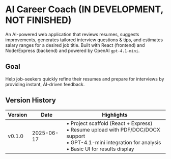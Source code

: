 # AI Career Coach (IN DEVELOPMENT, NOT FINISHED)

An AI-powered web application that reviews resumes, suggests improvements, generates tailored interview questions & tips, and estimates salary ranges for a desired job title. Built with React (frontend) and Node/Express (backend) and powered by OpenAI `gpt-4.1-mini`.

## Goal
Help job-seekers quickly refine their resumes and prepare for interviews by providing instant, AI-driven feedback.

## Version History

| Version | Date       | Highlights |
|---------|------------|------------|
| v0.1.0  | 2025-06-17 | • Project scaffold (React + Express)  <br>• Resume upload with PDF/DOC/DOCX support  <br>• GPT-4.1-mini integration for analysis  <br>• Basic UI for results display |
